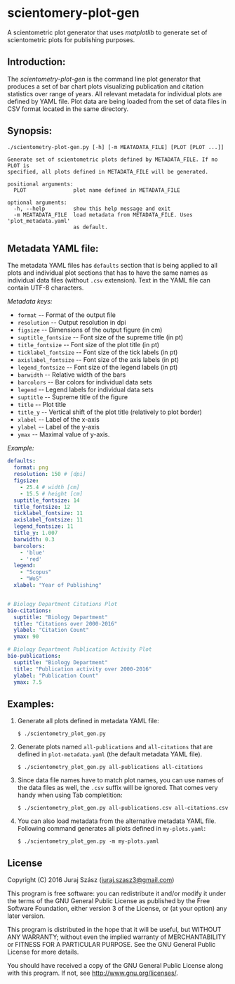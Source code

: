 scientomery-plot-gen
====================

A scientometric plot generator that uses *matplotlib* to generate set of
scientometric plots for publishing purposes.


Introduction:
-------------

The *scientometry-plot-gen* is the command line plot generator that produces a
set of bar chart plots visualizing publication and citation statistics over
range of years.  All relevant metadata for individual plots are defined by YAML
file.  Plot data are being loaded from the set of data files in CSV format
located in the same directory.


Synopsis:
---------

```
./scientometry-plot-gen.py [-h] [-m MEATADATA_FILE] [PLOT [PLOT ...]]

Generate set of scientometric plots defined by METADATA_FILE. If no PLOT is
specified, all plots defined in METADATA_FILE will be generated.

positional arguments:
  PLOT               plot name defined in METADATA_FILE

optional arguments:
  -h, --help         show this help message and exit
  -m MEATADATA_FILE  load metadata from METADATA_FILE. Uses 'plot_metadata.yaml'
                     as default.
```


Metadata YAML file:
-------------------

The metadata YAML files has `defaults` section that is being applied to all
plots and individual plot sections that has to have the same names as individual
data files (without `.csv` extension).  Text in the YAML file can contain UTF-8
characters.

*Metadata keys:*

* `format` -- Format of the output file
* `resolution` -- Output resolution in dpi
* `figsize` -- Dimensions of the output figure (in cm)
* `suptitle_fontsize` -- Font size of the supreme title (in pt)
* `title_fontsize` -- Font size of the plot title (in pt)
* `ticklabel_fontsize` -- Font size of the tick labels (in pt)
* `axislabel_fontsize` -- Font size of the axis labels (in pt)
* `legend_fontsize` -- Font size of the legend labels (in pt)
* `barwidth` -- Relative width of the bars
* `barcolors` -- Bar colors for individual data sets
* `legend` -- Legend labels for individual data sets
* `suptitle` -- Supreme title of the figure
* `title` -- Plot title
* `title_y` -- Vertical shift of the plot title (relatively to plot border)
* `xlabel` -- Label of the x-axis
* `ylabel` -- Label of the y-axis
* `ymax` -- Maximal value of y-axis.

*Example:*

```yaml
defaults:
  format: png
  resolution: 150 # [dpi]
  figsize:
    - 25.4 # width [cm]
    - 15.5 # height [cm]
  suptitle_fontsize: 14
  title_fontsize: 12
  ticklabel_fontsize: 11
  axislabel_fontsize: 11
  legend_fontsize: 11
  title_y: 1.007
  barwidth: 0.3
  barcolors:
    - 'blue'
    - 'red'
  legend:
    - "Scopus"
    - "WoS"
  xlabel: "Year of Publishing"


# Biology Department Citations Plot
bio-citations:
  suptitle: "Biology Department"
  title: "Citations over 2000-2016"
  ylabel: "Citation Count"
  ymax: 90

# Biology Department Publication Activity Plot
bio-publications:
  suptitle: "Biology Department"
  title: "Publication activity over 2000-2016"
  ylabel: "Publication Count"
  ymax: 7.5
```


Examples:
---------

1. Generate all plots defined in metadata YAML file:

   `$ ./scientometry_plot_gen.py`

2. Generate plots named `all-publications` and `all-citations` that are defined
   in `plot-metadata.yaml` (the default metadata YAML file).

   `$ ./scientometry_plot_gen.py all-publications all-citations`

3. Since data file names have to match plot names, you can use names of the data
   files as well, the `.csv` suffix will be ignored.  That comes very handy
   when using Tab completition:

   `$ ./scientometry_plot_gen.py all-publications.csv all-citations.csv`

4. You can also load metadata from the alternative metadata YAML file.
   Following command generates all plots defined in `my-plots.yaml`:

   `$ ./scientometry_plot_gen.py -m my-plots.yaml`


License
-------

Copyright (C) 2016  Juraj Szász (juraj.szasz3@gmail.com)

This program is free software: you can redistribute it and/or modify it
under the terms of the GNU General Public License as published by the Free
Software Foundation, either version 3 of the License, or (at your option)
any later version.

This program is distributed in the hope that it will be useful, but WITHOUT
ANY WARRANTY; without even the implied warranty of MERCHANTABILITY or
FITNESS FOR A PARTICULAR PURPOSE.  See the GNU General Public License for
more details.

You should have received a copy of the GNU General Public License along with
this program.  If not, see http://www.gnu.org/licenses/.
